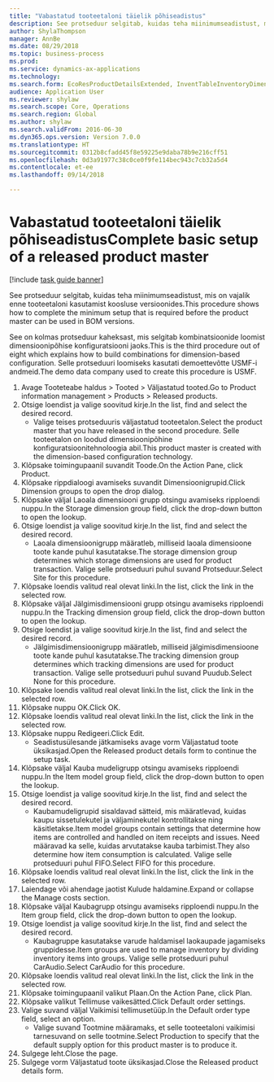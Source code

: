 ```yaml
--- 
title: "Vabastatud tooteetaloni täielik põhiseadistus"
description: See protseduur selgitab, kuidas teha miinimumseadistust, mis on vajalik enne tooteetaloni kasutamist koosluse versioonides.
author: ShylaThompson
manager: AnnBe
ms.date: 08/29/2018
ms.topic: business-process
ms.prod: 
ms.service: dynamics-ax-applications
ms.technology: 
ms.search.form: EcoResProductDetailsExtended, InventTableInventoryDimensionGroups, InventItemOrderSetup
audience: Application User
ms.reviewer: shylaw
ms.search.scope: Core, Operations
ms.search.region: Global
ms.author: shylaw
ms.search.validFrom: 2016-06-30
ms.dyn365.ops.version: Version 7.0.0
ms.translationtype: HT
ms.sourcegitcommit: 0312b8cfadd45f8e59225e9daba78b9e216cff51
ms.openlocfilehash: 0d3a91977c38c0ce0f9fe114bec943c7cb32a5d4
ms.contentlocale: et-ee
ms.lasthandoff: 09/14/2018

---
```

# <a name="complete-basic-setup-of-a-released-product-master"></a><span data-ttu-id="9cc49-103">Vabastatud tooteetaloni täielik põhiseadistus</span><span class="sxs-lookup"><span data-stu-id="9cc49-103">Complete basic setup of a released product master</span></span>

[!include [task guide banner](../../includes/task-guide-banner.md)]

<span data-ttu-id="9cc49-104">See protseduur selgitab, kuidas teha miinimumseadistust, mis on vajalik enne tooteetaloni kasutamist koosluse versioonides.</span><span class="sxs-lookup"><span data-stu-id="9cc49-104">This procedure shows how to complete the minimum setup that is required before the product master can be used in BOM versions.</span></span>

<span data-ttu-id="9cc49-105">See on kolmas protseduur kaheksast, mis selgitab kombinatsioonide loomist dimensioonipõhise konfiguratsiooni jaoks.</span><span class="sxs-lookup"><span data-stu-id="9cc49-105">This is the third procedure out of eight which explains how to build combinations for dimension-based configuration.</span></span> <span data-ttu-id="9cc49-106">Selle protseduuri loomiseks kasutati demoettevõtte USMF-i andmeid.</span><span class="sxs-lookup"><span data-stu-id="9cc49-106">The demo data company used to create this procedure is USMF.</span></span>

1. <span data-ttu-id="9cc49-107">Avage Tooteteabe haldus > Tooted > Väljastatud tooted.</span><span class="sxs-lookup"><span data-stu-id="9cc49-107">Go to Product information management > Products > Released products.</span></span>
2. <span data-ttu-id="9cc49-108">Otsige loendist ja valige soovitud kirje.</span><span class="sxs-lookup"><span data-stu-id="9cc49-108">In the list, find and select the desired record.</span></span>
    * <span data-ttu-id="9cc49-109">Valige teises protseduuris väljastatud tooteetalon.</span><span class="sxs-lookup"><span data-stu-id="9cc49-109">Select the product master that you have released in the second procedure.</span></span> <span data-ttu-id="9cc49-110">Selle tooteetalon on loodud dimensioonipõhine konfiguratsioonitehnoloogia abil.</span><span class="sxs-lookup"><span data-stu-id="9cc49-110">This product master is created with the dimension-based configuration technology.</span></span>  
3. <span data-ttu-id="9cc49-111">Klõpsake toimingupaanil suvandit Toode.</span><span class="sxs-lookup"><span data-stu-id="9cc49-111">On the Action Pane, click Product.</span></span>
4. <span data-ttu-id="9cc49-112">Klõpsake rippdialoogi avamiseks suvandit Dimensioonigrupid.</span><span class="sxs-lookup"><span data-stu-id="9cc49-112">Click Dimension groups to open the drop dialog.</span></span>
5. <span data-ttu-id="9cc49-113">Klõpsake väljal Laoala dimensiooni grupp otsingu avamiseks ripploendi nuppu.</span><span class="sxs-lookup"><span data-stu-id="9cc49-113">In the Storage dimension group field, click the drop-down button to open the lookup.</span></span>
6. <span data-ttu-id="9cc49-114">Otsige loendist ja valige soovitud kirje.</span><span class="sxs-lookup"><span data-stu-id="9cc49-114">In the list, find and select the desired record.</span></span>
    * <span data-ttu-id="9cc49-115">Laoala dimensioonigrupp määratleb, milliseid laoala dimensioone toote kande puhul kasutatakse.</span><span class="sxs-lookup"><span data-stu-id="9cc49-115">The storage dimension group determines which storage dimensions are used for product transaction.</span></span> <span data-ttu-id="9cc49-116">Valige selle protseduuri puhul suvand Protseduur.</span><span class="sxs-lookup"><span data-stu-id="9cc49-116">Select Site for this procedure.</span></span>  
7. <span data-ttu-id="9cc49-117">Klõpsake loendis valitud real olevat linki.</span><span class="sxs-lookup"><span data-stu-id="9cc49-117">In the list, click the link in the selected row.</span></span>
8. <span data-ttu-id="9cc49-118">Klõpsake väljal Jälgimisdimensiooni grupp otsingu avamiseks ripploendi nuppu.</span><span class="sxs-lookup"><span data-stu-id="9cc49-118">In the Tracking dimension group field, click the drop-down button to open the lookup.</span></span>
9. <span data-ttu-id="9cc49-119">Otsige loendist ja valige soovitud kirje.</span><span class="sxs-lookup"><span data-stu-id="9cc49-119">In the list, find and select the desired record.</span></span>
    * <span data-ttu-id="9cc49-120">Jälgimisdimensioonigrupp määratleb, milliseid jälgimisdimensioone toote kande puhul kasutatakse.</span><span class="sxs-lookup"><span data-stu-id="9cc49-120">The tracking dimension group determines which tracking dimensions are used for product transaction.</span></span> <span data-ttu-id="9cc49-121">Valige selle protseduuri puhul suvand Puudub.</span><span class="sxs-lookup"><span data-stu-id="9cc49-121">Select None for this procedure.</span></span>  
10. <span data-ttu-id="9cc49-122">Klõpsake loendis valitud real olevat linki.</span><span class="sxs-lookup"><span data-stu-id="9cc49-122">In the list, click the link in the selected row.</span></span>
11. <span data-ttu-id="9cc49-123">Klõpsake nuppu OK.</span><span class="sxs-lookup"><span data-stu-id="9cc49-123">Click OK.</span></span>
12. <span data-ttu-id="9cc49-124">Klõpsake loendis valitud real olevat linki.</span><span class="sxs-lookup"><span data-stu-id="9cc49-124">In the list, click the link in the selected row.</span></span>
13. <span data-ttu-id="9cc49-125">Klõpsake nuppu Redigeeri.</span><span class="sxs-lookup"><span data-stu-id="9cc49-125">Click Edit.</span></span>
    * <span data-ttu-id="9cc49-126">Seadistusülesande jätkamiseks avage vorm Väljastatud toote üksikasjad.</span><span class="sxs-lookup"><span data-stu-id="9cc49-126">Open the Released product details form to continue the setup task.</span></span>  
14. <span data-ttu-id="9cc49-127">Klõpsake väljal Kauba mudeligrupp otsingu avamiseks ripploendi nuppu.</span><span class="sxs-lookup"><span data-stu-id="9cc49-127">In the Item model group field, click the drop-down button to open the lookup.</span></span>
15. <span data-ttu-id="9cc49-128">Otsige loendist ja valige soovitud kirje.</span><span class="sxs-lookup"><span data-stu-id="9cc49-128">In the list, find and select the desired record.</span></span>
    * <span data-ttu-id="9cc49-129">Kaubamudeligrupid sisaldavad sätteid, mis määratlevad, kuidas kaupu sissetulekutel ja väljaminekutel kontrollitakse ning käsitletakse.</span><span class="sxs-lookup"><span data-stu-id="9cc49-129">Item model groups contain settings that determine how items are controlled and handled on item receipts and issues.</span></span> <span data-ttu-id="9cc49-130">Need määravad ka selle, kuidas arvutatakse kauba tarbimist.</span><span class="sxs-lookup"><span data-stu-id="9cc49-130">They also determine how item consumption is calculated.</span></span> <span data-ttu-id="9cc49-131">Valige selle protseduuri puhul FIFO.</span><span class="sxs-lookup"><span data-stu-id="9cc49-131">Select   FIFO for this procedure.</span></span>  
16. <span data-ttu-id="9cc49-132">Klõpsake loendis valitud real olevat linki.</span><span class="sxs-lookup"><span data-stu-id="9cc49-132">In the list, click the link in the selected row.</span></span>
17. <span data-ttu-id="9cc49-133">Laiendage või ahendage jaotist Kulude haldamine.</span><span class="sxs-lookup"><span data-stu-id="9cc49-133">Expand or collapse the Manage costs section.</span></span>
18. <span data-ttu-id="9cc49-134">Klõpsake väljal Kaubagrupp otsingu avamiseks ripploendi nuppu.</span><span class="sxs-lookup"><span data-stu-id="9cc49-134">In the Item group field, click the drop-down button to open the lookup.</span></span>
19. <span data-ttu-id="9cc49-135">Otsige loendist ja valige soovitud kirje.</span><span class="sxs-lookup"><span data-stu-id="9cc49-135">In the list, find and select the desired record.</span></span>
    * <span data-ttu-id="9cc49-136">Kaubagruppe kasutatakse varude haldamisel laokaupade jagamiseks gruppidesse.</span><span class="sxs-lookup"><span data-stu-id="9cc49-136">Item groups are used to manage inventory by dividing inventory items into groups.</span></span> <span data-ttu-id="9cc49-137">Valige selle protseduuri puhul CarAudio.</span><span class="sxs-lookup"><span data-stu-id="9cc49-137">Select   CarAudio for this procedure.</span></span>  
20. <span data-ttu-id="9cc49-138">Klõpsake loendis valitud real olevat linki.</span><span class="sxs-lookup"><span data-stu-id="9cc49-138">In the list, click the link in the selected row.</span></span>
21. <span data-ttu-id="9cc49-139">Klõpsake toimingupaanil valikut Plaan.</span><span class="sxs-lookup"><span data-stu-id="9cc49-139">On the Action Pane, click Plan.</span></span>
22. <span data-ttu-id="9cc49-140">Klõpsake valikut Tellimuse vaikesätted.</span><span class="sxs-lookup"><span data-stu-id="9cc49-140">Click Default order settings.</span></span>
23. <span data-ttu-id="9cc49-141">Valige suvand väljal Vaikimisi tellimusetüüp.</span><span class="sxs-lookup"><span data-stu-id="9cc49-141">In the Default order type field, select an option.</span></span>
    * <span data-ttu-id="9cc49-142">Valige suvand Tootmine määramaks, et selle tooteetaloni vaikimisi tarnesuvand on selle tootmine.</span><span class="sxs-lookup"><span data-stu-id="9cc49-142">Select Production to specify that the default supply option for this product master is to produce it.</span></span>  
24. <span data-ttu-id="9cc49-143">Sulgege leht.</span><span class="sxs-lookup"><span data-stu-id="9cc49-143">Close the page.</span></span>
25. <span data-ttu-id="9cc49-144">Sulgege vorm Väljastatud toote üksikasjad.</span><span class="sxs-lookup"><span data-stu-id="9cc49-144">Close the Released product details form.</span></span>


